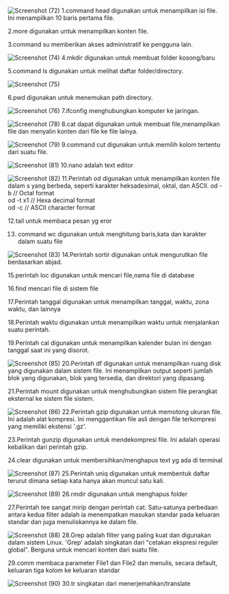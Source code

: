 ![Screenshot (72)](https://github.com/xponzzz/tugas-2-pso/assets/118705179/04f5daa6-c5c9-43c9-9ba4-f00dbc5c5f77)
1.command head digunakan untuk menampilkan isi file. Ini menampilkan 10 baris pertama file.

2.more digunakan untuk menampilkan konten file. 

3.command su memberikan akses administratif ke pengguna lain.

![Screenshot (74)](https://github.com/xponzzz/tugas-2-pso/assets/118705179/b210a60b-cbbf-41c9-a12e-68e93abc6dae)
4.mkdir digunakan untuk membuat folder kosong/baru

5.command ls digunakan untuk melihat daftar folder/directory.

![Screenshot (75)](https://github.com/xponzzz/tugas-2-pso/assets/118705179/c4cafdf8-a026-4e28-9d7f-184297ae147e)

6.pwd digunakan untuk menemukan path directory.

![Screenshot (76)](https://github.com/xponzzz/tugas-2-pso/assets/118705179/0d6e4305-9d35-4069-9496-4ef757bda16d)
7.ifconfig menghubungkan komputer ke jaringan.

![Screenshot (78)](https://github.com/xponzzz/tugas-2-pso/assets/118705179/52cd4553-c2f0-4a9d-b140-6e45cc65d8ac)
8.cat dapat digunakan untuk membuat file,menampilkan file dan menyalin konten dari file ke file lainya.

![Screenshot (79)](https://github.com/xponzzz/tugas-2-pso/assets/118705179/a93c7f8a-b390-4b46-a449-a6839a0d2ce5)
9.command cut digunakan untuk memilih kolom tertentu dari suatu file.

![Screenshot (81)](https://github.com/xponzzz/tugas-2-pso/assets/118705179/2684596c-4d18-456f-af2b-3659de80ef64)
10.nano adalah text editor

![Screenshot (82)](https://github.com/xponzzz/tugas-2-pso/assets/118705179/27b50d00-c805-44bb-b6a2-5032c131ba2a)
11.Perintah od digunakan untuk menampilkan konten file dalam s yang berbeda, seperti karakter heksadesimal, oktal, dan ASCII.
od -b <fileName>      // Octal format  
od -t x1 <fileName>   // Hexa decimal format  
od -c <fileName>     // ASCII character format

12.tail untuk membaca pesan yg eror

13. command wc digunakan untuk menghitung baris,kata dan karakter dalam suatu file

![Screenshot (83)](https://github.com/xponzzz/tugas-2-pso/assets/118705179/fd51d297-b45f-457b-a616-f56e0e90f1b6)
14.Perintah sortir digunakan untuk mengurutkan file berdasarkan abjad.

15.perintah loc digunakan untuk mencari file,nama file di database

16.find mencari file di sistem file

17.Perintah tanggal digunakan untuk menampilkan tanggal, waktu, zona waktu, dan lainnya

18.Perintah waktu digunakan untuk menampilkan waktu untuk menjalankan suatu perintah.

19.Perintah cal digunakan untuk menampilkan kalender bulan ini dengan tanggal saat ini yang disorot.

![Screenshot (85)](https://github.com/xponzzz/tugas-2-pso/assets/118705179/8a87b9e0-f13c-41fc-87d9-b27418f7fe34)
20.Perintah df digunakan untuk menampilkan ruang disk yang digunakan dalam sistem file. Ini menampilkan output seperti jumlah blok yang digunakan, blok yang tersedia, dan direktori yang dipasang.

21.Perintah mount digunakan untuk menghubungkan sistem file perangkat eksternal ke sistem file sistem.

![Screenshot (86)](https://github.com/xponzzz/tugas-2-pso/assets/118705179/b220adc1-2424-43cf-a64c-9f427a40625f)
22.Perintah gzip digunakan untuk memotong ukuran file. Ini adalah alat kompresi. Ini menggantikan file asli dengan file terkompresi yang memiliki ekstensi '.gz'.

23.Perintah gunzip digunakan untuk mendekompresi file. Ini adalah operasi kebalikan dari perintah gzip.

24.clear digunakan untuk membersihkan/menghapus text yg ada di terminal

![Screenshot (87)](https://github.com/xponzzz/tugas-2-pso/assets/118705179/b2c7a21d-9afc-4c8a-bfc0-8f4196b581d4)
25.Perintah uniq digunakan untuk membentuk daftar terurut dimana setiap kata hanya akan muncul satu kali.

![Screenshot (89)](https://github.com/xponzzz/tugas-2-pso/assets/118705179/cdde28cd-33b3-4fa1-b71b-92c3e3c29e17)
26.rmdir digunakan untuk menghapus folder

27.Perintah tee sangat mirip dengan perintah cat. Satu-satunya perbedaan antara kedua filter adalah ia menempatkan masukan standar pada keluaran standar dan juga menuliskannya ke dalam file.

![Screenshot (88)](https://github.com/xponzzz/tugas-2-pso/assets/118705179/a6fbc42b-13a2-4092-93e8-0a7100bcb2cf)
28.Grep adalah filter yang paling kuat dan digunakan dalam sistem Linux. 'Grep' adalah singkatan dari "cetakan ekspresi reguler global". Berguna untuk mencari konten dari suatu file. 

29.comm membaca parameter File1 dan File2 dan menulis, secara default, keluaran tiga kolom ke keluaran standar

![Screenshot (90)](https://github.com/xponzzz/tugas-2-pso/assets/118705179/40780cd7-ea1c-45b9-af60-093b662244dc)
30.tr singkatan dari menerjemahkan/translate





























